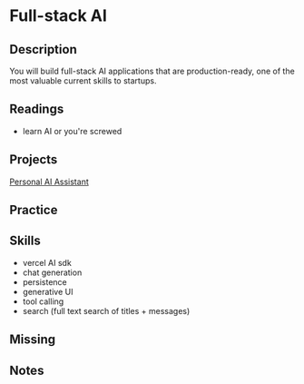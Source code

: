 # Full-stack AI

## Description

You will build full-stack AI applications that are production-ready, one of the most valuable current skills to startups.

## Readings

- learn AI or you're screwed

## Projects

[Personal AI Assistant](../assignments/chatbot.md)

## Practice

## Skills

- vercel AI sdk
- chat generation
- persistence
- generative UI
- tool calling
- search (full text search of titles + messages)

## Missing

## Notes
